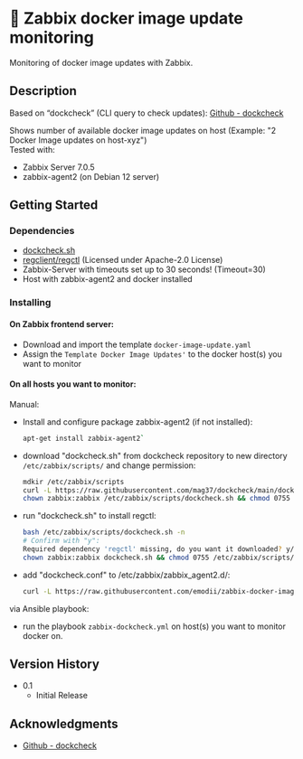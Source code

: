 # 📌  Zabbix docker image update monitoring
Monitoring of docker image updates with Zabbix.  

## Description
Based on “dockcheck” (CLI query to check updates): [Github - dockcheck](https://github.com/mag37/dockcheck/tree/main)  

Shows number of available docker image updates on host (Example: "2 Docker Image updates on host-xyz")  
Tested with:  
* Zabbix Server 7.0.5
* zabbix-agent2 (on Debian 12 server)

## Getting Started
### Dependencies
* [dockcheck.sh](https://github.com/mag37/dockcheck/blob/main/dockcheck.sh)
* [regclient/regctl](https://github.com/regclient/regclient) (Licensed under Apache-2.0 License)
* Zabbix-Server with timeouts set up to 30 seconds! (Timeout=30)
* Host with zabbix-agent2 and docker installed

### Installing

#### On Zabbix frontend server:  
- Download and import the template `docker-image-update.yaml`  
- Assign the `Template Docker Image Updates'` to the docker host(s) you want to monitor  

#### On all hosts you want to monitor:  
Manual:  
* Install and configure package zabbix-agent2 (if not installed):  
     ```sh
     apt-get install zabbix-agent2`  
* download "dockcheck.sh" from dockcheck repository to new directory `/etc/zabbix/scripts/` and change permission:  
     ```sh
     mdkir /etc/zabbix/scripts
     curl -L https://raw.githubusercontent.com/mag37/dockcheck/main/dockcheck.sh -o /etc/zabbix/scripts/dockcheck.sh
     chown zabbix:zabbix /etc/zabbix/scripts/dockcheck.sh && chmod 0755 /etc/zabbix/scripts/dockcheck.sh```  
* run "dockcheck.sh" to install regctl:  
     ```sh
     bash /etc/zabbix/scripts/dockcheck.sh -n
     # Confirm with "y":   
     Required dependency 'regctl' missing, do you want it downloaded? y/[n] y  
     chown zabbix:zabbix dockcheck.sh && chmod 0755 /etc/zabbix/scripts/regctl```  
* add "dockcheck.conf" to /etc/zabbix/zabbix_agent2.d/:  
     ```sh
     curl -L https://raw.githubusercontent.com/emodii/zabbix-docker-image-updates/refs/heads/main/dockcheck.conf -o /etc/zabbix/zabbix_agent2.d/dockcheck.conf```  

via Ansible playbook:  
* run the playbook `zabbix-dockcheck.yml` on host(s) you want to monitor docker on.  

## Version History
* 0.1
    * Initial Release

## Acknowledgments
* [Github - dockcheck](https://github.com/mag37/dockcheck/tree/main)
